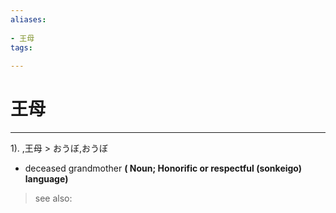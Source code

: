 ```yaml
---
aliases:
    
- 王母
tags:
    
---
```


# 王母
---
1).
,王母 > おうぼ,おうぼ

- deceased grandmother
**( Noun; Honorific or respectful (sonkeigo) language)**
> see also: 
            